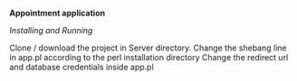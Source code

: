 **Appointment application**



_Installing and Running_

Clone / download the project in Server directory.
Change the shebang line in app.pl according to the perl installation directory
Change the redirect url and database credentials inside app.pl


 
